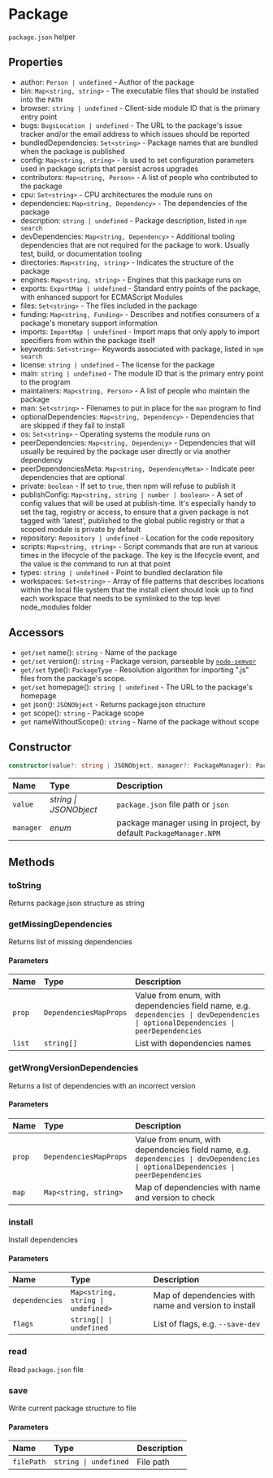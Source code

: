 # Package

`package.json` helper

## Properties

- author: `Person | undefined` - Author of the package
- bin: `Map<string, string>` - The executable files that should be installed into the `PATH`
- browser: `string | undefined` - Client-side module ID that is the primary entry point
- bugs: `BugsLocation | undefined` - The URL to the package's issue tracker and/or the email address to which issues should be reported
- bundledDependencies: `Set<string>` - Package names that are bundled when the package is published
- config: `Map<string, string>` - Is used to set configuration parameters used in package scripts that persist across upgrades
- contributors: `Map<string, Person>` - A list of people who contributed to the package
- cpu: `Set<string>` - CPU architectures the module runs on
- dependencies: `Map<string, Dependency>` - The dependencies of the package
- description: `string | undefined` - Package description, listed in `npm search`
- devDependencies: `Map<string, Dependency>` - Additional tooling dependencies that are not required for the package to work. Usually test, build, or documentation tooling
- directories: `Map<string, string>` - Indicates the structure of the package
- engines: `Map<string, string>` - Engines that this package runs on
- exports: `ExportMap | undefined` - Standard entry points of the package, with enhanced support for ECMAScript Modules
- files: `Set<string>` - The files included in the package
- funding: `Map<string, Funding>` - Describes and notifies consumers of a package's monetary support information
- imports: `ImportMap | undefined` - Import maps that only apply to import specifiers from within the package itself
- keywords: `Set<string>`- Keywords associated with package, listed in `npm search`
- license: `string | undefined` - The license for the package
- main: `string | undefined` - The module ID that is the primary entry point to the program
- maintainers: `Map<string, Person>` - A list of people who maintain the package
- man: `Set<string>` - Filenames to put in place for the `man` program to find
- optionalDependencies: `Map<string, Dependency>` - Dependencies that are skipped if they fail to install
- os: `Set<string>` - Operating systems the module runs on
- peerDependencies: `Map<string, Dependency>` - Dependencies that will usually be required by the package user directly or via another dependency
- peerDependenciesMeta: `Map<string, DependencyMeta>` - Indicate peer dependencies that are optional
- private: `boolean` - If set to `true`, then npm will refuse to publish it
- publishConfig: `Map<string, string | number | boolean>` - A set of config values that will be used at publish-time. It's especially handy to set the tag, registry or access, to ensure that a given package is not tagged with 'latest', published to the global public registry or that a scoped module is private by default
- repository: `Repository | undefined` - Location for the code repository
- scripts: `Map<string, string>` - Script commands that are run at various times in the lifecycle of the package. The key is the lifecycle event, and the value is the command to run at that point
- types: `string | undefined` - Point to bundled declaration file
- workspaces: `Set<string>` - Array of file patterns that describes locations within the local file system that the install client should look up to find each workspace that needs to be symlinked to the top level node_modules folder

## Accessors

- `get/set` name(): `string` - Name of the package
- `get/set` version(): `string` - Package version, parseable by [`node-semver`](https://github.com/npm/node-semver)
- `get/set` type(): `PackageType` - Resolution algorithm for importing ".js" files from the package's scope.
- `get/set` homepage(): `string | undefined` - The URL to the package's homepage
- `get` json(): `JSONObject` - Returns package.json structure
- `get` scope(): `string` - Package scope
- `get` nameWithoutScope(): `string` - Name of the package without scope

## Constructor

```typescript
constructor(value?: string | JSONObject, manager?: PackageManager): Package
```

| Name      | Type                   | Description                                                       |
| :-------- | :--------------------- | :---------------------------------------------------------------- |
| `value`   | _string \| JSONObject_ | `package.json` file path or `json`                                |
| `manager` | _enum_                 | package manager using in project, by default `PackageManager.NPM` |

## Methods

### toString

Returns package.json structure as string

### getMissingDependencies

Returns list of missing dependencies

#### Parameters

| Name   | Type                   | Description                                                                                                                       |
| :----- | :--------------------- | :-------------------------------------------------------------------------------------------------------------------------------- |
| `prop` | `DependenciesMapProps` | Value from enum, with dependencies field name, e.g. `dependencies \| devDependencies \| optionalDependencies \| peerDependencies` |
| `list` | `string[]`             | List with dependencies names                                                                                                      |

### getWrongVersionDependencies

Returns a list of dependencies with an incorrect version

#### Parameters

| Name   | Type                   | Description                                                                                                                       |
| :----- | :--------------------- | :-------------------------------------------------------------------------------------------------------------------------------- |
| `prop` | `DependenciesMapProps` | Value from enum, with dependencies field name, e.g. `dependencies \| devDependencies \| optionalDependencies \| peerDependencies` |
| `map`  | `Map<string, string>`  | Map of dependencies with name and version to check                                                                                |

### install

Install dependencies

#### Parameters

| Name           | Type                               | Description                                          |
| :------------- | :--------------------------------- | :--------------------------------------------------- |
| `dependencies` | `Map<string, string \| undefined>` | Map of dependencies with name and version to install |
| `flags`        | `string[] \| undefined`            | List of flags, e.g. `--save-dev`                     |

### read

Read `package.json` file

### save

Write current package structure to file

#### Parameters

| Name       | Type                  | Description |
| :--------- | :-------------------- | :---------- |
| `filePath` | `string \| undefined` | File path   |
